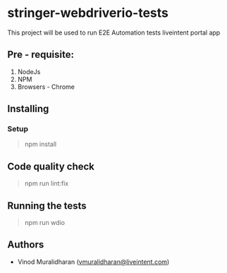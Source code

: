 # stringer-webdriverio-tests

This project will be used to run E2E Automation tests liveintent portal app

## Pre - requisite:

 1. NodeJs
 2. NPM
 4. Browsers - Chrome

## Installing

### Setup
> npm install

##  Code quality check

>  npm run lint:fix

##  Running the tests

>  npm run wdio

## Authors

 - Vinod Muralidharan (vmuralidharan@liveintent.com)
